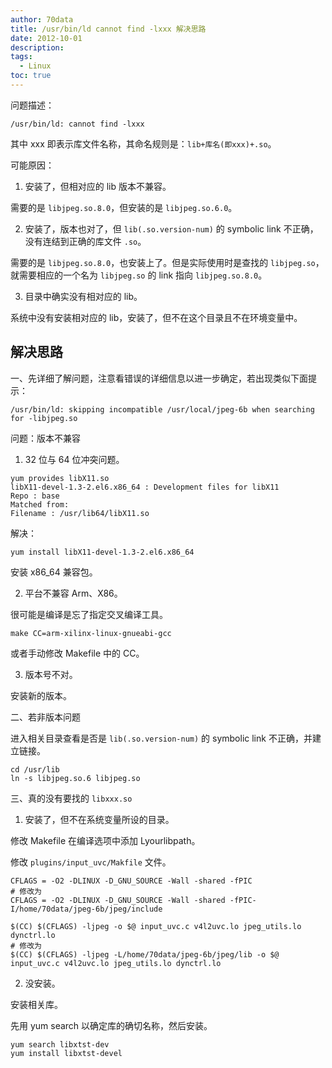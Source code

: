 ```yaml
---
author: 70data
title: /usr/bin/ld cannot find -lxxx 解决思路
date: 2012-10-01
description:
tags:
  - Linux
toc: true
---
```


<!--more-->

问题描述：

```
/usr/bin/ld: cannot find -lxxx
```

其中 xxx 即表示库文件名称，其命名规则是：`lib+库名(即xxx)+.so`。

可能原因：

1. 安装了，但相对应的 lib 版本不兼容。

需要的是 `libjpeg.so.8.0`，但安装的是 `libjpeg.so.6.0`。

2. 安装了，版本也对了，但 `lib(.so.version-num)` 的 symbolic link 不正确，没有连结到正确的库文件 `.so`。

需要的是 `libjpeg.so.8.0`，也安装上了。但是实际使用时是查找的 `libjpeg.so`，就需要相应的一个名为 `libjpeg.so` 的 link 指向 `libjpeg.so.8.0`。

3. 目录中确实没有相对应的 lib。

系统中没有安装相对应的 lib，安装了，但不在这个目录且不在环境变量中。

## 解决思路

一、先详细了解问题，注意看错误的详细信息以进一步确定，若出现类似下面提示： 

```
/usr/bin/ld: skipping incompatible /usr/local/jpeg-6b when searching for -libjpeg.so
```

问题：版本不兼容

1. 32 位与 64 位冲突问题。

```
yum provides libX11.so
libX11-devel-1.3-2.el6.x86_64 : Development files for libX11
Repo : base
Matched from:
Filename : /usr/lib64/libX11.so
```

解决：

```
yum install libX11-devel-1.3-2.el6.x86_64
```

安装 x86_64 兼容包。

2. 平台不兼容 Arm、X86。

很可能是编译是忘了指定交叉编译工具。

```
make CC=arm-xilinx-linux-gnueabi-gcc
```

或者手动修改 Makefile 中的 CC。

3. 版本号不对。

安装新的版本。

二、若非版本问题

进入相关目录查看是否是 `lib(.so.version-num)` 的 symbolic link 不正确，并建立链接。

```
cd /usr/lib
ln -s libjpeg.so.6 libjpeg.so 
```

三、真的没有要找的 `libxxx.so`

1. 安装了，但不在系统变量所设的目录。

修改 Makefile 在编译选项中添加 Lyourlibpath。

修改 `plugins/input_uvc/Makfile` 文件。

```
CFLAGS = -O2 -DLINUX -D_GNU_SOURCE -Wall -shared -fPIC
# 修改为
CFLAGS = -O2 -DLINUX -D_GNU_SOURCE -Wall -shared -fPIC-I/home/70data/jpeg-6b/jpeg/include 

$(CC) $(CFLAGS) -ljpeg -o $@ input_uvc.c v4l2uvc.lo jpeg_utils.lo dynctrl.lo
# 修改为
$(CC) $(CFLAGS) -ljpeg -L/home/70data/jpeg-6b/jpeg/lib -o $@ input_uvc.c v4l2uvc.lo jpeg_utils.lo dynctrl.lo
```

2. 没安装。

安装相关库。

先用 yum search 以确定库的确切名称，然后安装。 

```
yum search libxtst-dev
yum install libxtst-devel   
```
